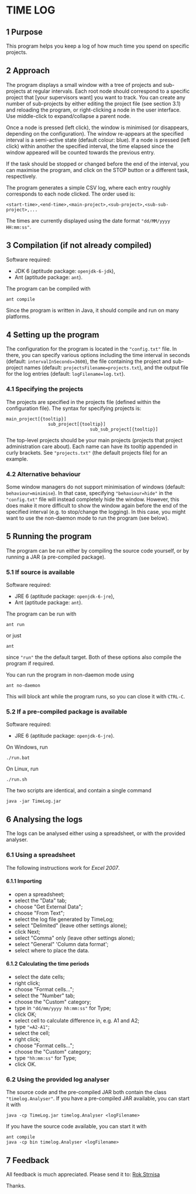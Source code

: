 # TIME LOG #

## 1 Purpose ##
This program helps you keep a log of how much time you spend on specific
projects.

## 2 Approach ##
The program displays a small window with a tree of projects and sub-projects at
regular intervals. Each root node should correspond to a specific project that
[your supervisors want] you want to track. You can create any number of
sub-projects by either editing the project file (see section 3.1) and reloading
the program, or right-clicking a node in the user interface. Use middle-click to
expand/collapse a parent node.

Once a node is pressed (left click), the window is minimised (or disappears,
depending on the configuration). The window re-appears at the specified interval
is a semi-active state (default colour: blue). If a node is pressed (left click)
within another the specified interval, the time elapsed since the window
appeared will be counted towards the previous entry.

If the task should be stopped or changed before the end of the interval, you can
maximise the program, and click on the STOP button or a different task,
respectively.

The program generates a simple CSV log, where each entry roughly corresponds to
each node clicked. The order used is:

    <start-time>,<end-time>,<main-project>,<sub-project>,<sub-sub-project>,...

The times are currently displayed using the date format `"dd/MM/yyyy HH:mm:ss"`.

## 3 Compilation (if not already compiled) ##
Software required:

- JDK 6 (aptitude package: `openjdk-6-jdk`),
- Ant (aptitude package: `ant`).

The program can be compiled with

    ant compile

Since the program is written in Java, it should compile and run on many
platforms.

## 4 Setting up the program ##
The configuration for the program is located in the `"config.txt"` file. In
there, you can specify various options including the time interval in seconds
(default: `intervalInSeconds=3600`), the file containing the project and
sub-project names (default: `projectsFilename=projects.txt`), and the output
file for the log entries (default: `logFilename=log.txt`).

### 4.1 Specifying the projects ###
The projects are specified in the projects file (defined within the
configuration file). The syntax for specifying projects is:

    main_project[{tooltip}]
    				sub_project[{tooltip}]
    								sub_sub_project[{tooltip}]

The top-level projects should be your main projects (projects that project
administration care about). Each name can have its tooltip appended in curly
brackets. See `"projects.txt"` (the default projects file) for an example.

### 4.2 Alternative behaviour ###
Some window managers do not support minimisation of windows (default:
`behaviour=minimise`). In that case, specifying `"behaviour=hide"` in the
`"config.txt"` file will instead completely hide the window. However, this does
make it more difficult to show the window again before the end of the specified
interval (e.g. to stop/change the logging). In this case, you might want to use
the non-daemon mode to run the program (see below).

## 5 Running the program ##
The program can be run either by compiling the source code yourself, or by
running a JAR (a pre-compiled package).

### 5.1 If source is available ###
Software required:

- JRE 6 (aptitude package: `openjdk-6-jre`),
- Ant (aptitude package: `ant`).

The program can be run with

    ant run

or just

    ant

since `"run"` the the default target. Both of these options also compile the
program if required.

You can run the program in non-daemon mode using

    ant no-daemon

This will block ant while the program runs, so you can close it with `CTRL-C`.

### 5.2 If a pre-compiled package is available ###
Software required:

- JRE 6 (aptitude package: `openjdk-6-jre`).

On Windows, run

    ./run.bat

On Linux, run

    ./run.sh

The two scripts are identical, and contain a single command

    java -jar TimeLog.jar

## 6 Analysing the logs ##
The logs can be analysed either using a spreadsheet, or with the provided
analyser.

### 6.1 Using a spreadsheet ###
The following instructions work for _Excel 2007_.

#### 6.1.1 Importing ####
- open a spreadsheet;
- select the "Data" tab;
- choose "Get External Data";
- choose "From Text";
- select the log file generated by TimeLog;
- select "Delimited" (leave other settings alone);
- click Next;
- select "Comma" only (leave other settings alone);
- select "General" 'Column data format';
- select where to place the data.

#### 6.1.2 Calculating the time periods ####
- select the date cells;
- right click;
- choose "Format cells...";
- select the "Number" tab;
- choose the "Custom" category;
- type in `"dd/mm/yyyy hh:mm:ss"` for Type;
- click OK;
- select cell to calculate difference in, e.g. A1 and A2;
- type `"=A2-A1"`;
- select the cell;
- right click;
- choose "Format cells...";
- choose the "Custom" category;
- type `"hh:mm:ss"` for Type;
- click OK.

### 6.2 Using the provided log analyser ###
The source code and the pre-compiled JAR both contain the class
`"timelog.Analyser"`. If you have a pre-compiled JAR available, you can start it
with

    java -cp TimeLog.jar timelog.Analyser <logFilename>

If you have the source code available, you can start it with

    ant compile
    java -cp bin timelog.Analyser <logFilename>

## 7 Feedback ##
All feedback is much appreciated. Please send it to:
[Rok Strnisa](mailto:rok.strnisa@citrix.com "rok.strnisa@citrix.com")

Thanks.
